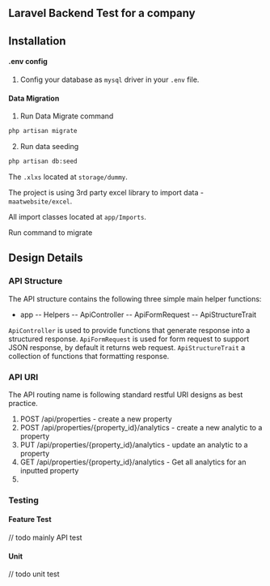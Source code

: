 ## Laravel Backend Test for a company

## Installation

#### .env config

1. Config your database as `mysql` driver in your `.env` file.

#### Data Migration

1. Run Data Migrate command

```bash
php artisan migrate
```

2. Run data seeding

```bash
php artisan db:seed
```

The `.xlxs` located at `storage/dummy`.

The project is using 3rd party excel library to import data - `maatwebsite/excel`.

All import classes located at `app/Imports`.

Run command to migrate


## Design Details

### API Structure

The API structure contains the following three simple main helper functions:

- app
  -- Helpers
     -- ApiController
     -- ApiFormRequest
     -- ApiStructureTrait

`ApiController` is used to provide functions that generate response into a structured response.
`ApiFormRequest` is used for form request to support JSON response, by default it returns web request.
`ApiStructureTrait` a collection of functions that formatting response.

### API URI

The API routing name is following standard restful URI designs as best practice.

1. POST /api/properties   - create a new property
2. POST /api/properties/{property_id}/analytics  - create a new analytic to a property
3. PUT /api/properties/{property_id}/analytics  - update an analytic to a property
4. GET /api/properties/{property_id}/analytics - Get all analytics for an inputted property
5. 



### Testing

#### Feature Test

// todo mainly API test


#### Unit

// todo unit test
